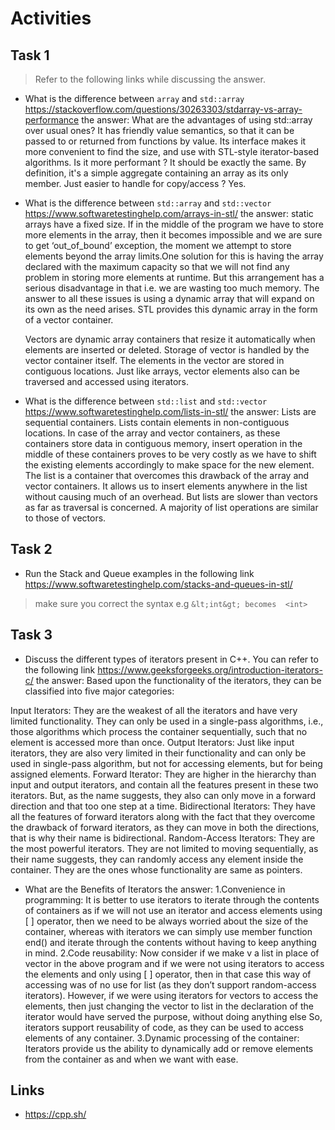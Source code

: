 # Activities

## Task 1

> Refer to the following links while discussing the answer.

- What is the difference between `array` and `std::array`
  https://stackoverflow.com/questions/30263303/stdarray-vs-array-performance
  the answer:
  What are the advantages of using std::array over usual ones?
  It has friendly value semantics, so that it can be passed to or returned from functions by value. Its interface makes it more convenient to find the size, and use with STL-style iterator-based algorithms.
  Is it more performant ?
  It should be exactly the same. By definition, it's a simple aggregate containing an array as its only member.
  Just easier to handle for copy/access ?
  Yes.

- What is the difference between `std::array` and `std::vector`
  https://www.softwaretestinghelp.com/arrays-in-stl/
  the answer: static arrays have a fixed size. If in the middle of the program we have to store more elements in the array, then it becomes impossible and we are sure to get ‘out_of_bound’ exception, the moment we attempt to store elements beyond the array limits.One solution for this is having the array declared with the maximum capacity so that we will not find any problem in storing more elements at runtime. But this arrangement has a serious disadvantage in that i.e. we are wasting too much memory.
  The answer to all these issues is using a dynamic array that will expand on its own as the need arises. STL provides this dynamic array in the form of a vector container.

  Vectors are dynamic array containers that resize it automatically when elements are inserted or deleted. Storage of vector is handled by the vector container itself.
  The elements in the vector are stored in contiguous locations. Just like arrays, vector elements also can be traversed and accessed using iterators.

- What is the difference between `std::list` and `std::vector`
  https://www.softwaretestinghelp.com/lists-in-stl/
  the answer: Lists are sequential containers. Lists contain elements in non-contiguous locations.
  In case of the array and vector containers, as these containers store data in contiguous memory, insert operation in the middle of these containers proves to be very costly as we have to shift the existing elements accordingly to make space for the new element.
  The list is a container that overcomes this drawback of the array and vector containers. It allows us to insert elements anywhere in the list without causing much of an overhead. But lists are slower than vectors as far as traversal is concerned.
  A majority of list operations are similar to those of vectors.

## Task 2

- Run the Stack and Queue examples in the following link
  https://www.softwaretestinghelp.com/stacks-and-queues-in-stl/

> make sure you correct the syntax e.g `&lt;int&gt; becomes  <int>`

## Task 3

- Discuss the different types of iterators present in C++. You can refer to the following link
  https://www.geeksforgeeks.org/introduction-iterators-c/
  the answer: Based upon the functionality of the iterators, they can be classified into five major categories:

Input Iterators: They are the weakest of all the iterators and have very limited functionality. They can only be used in a single-pass algorithms, i.e., those algorithms which process the container sequentially, such that no element is accessed more than once.
Output Iterators: Just like input iterators, they are also very limited in their functionality and can only be used in single-pass algorithm, but not for accessing elements, but for being assigned elements.
Forward Iterator: They are higher in the hierarchy than input and output iterators, and contain all the features present in these two iterators. But, as the name suggests, they also can only move in a forward direction and that too one step at a time.
Bidirectional Iterators: They have all the features of forward iterators along with the fact that they overcome the drawback of forward iterators, as they can move in both the directions, that is why their name is bidirectional.
Random-Access Iterators: They are the most powerful iterators. They are not limited to moving sequentially, as their name suggests, they can randomly access any element inside the container. They are the ones whose functionality are same as pointers.

- What are the Benefits of Iterators
  the answer:
  1.Convenience in programming: It is better to use iterators to iterate through the contents of containers as if we will not use an iterator and access elements using [ ] operator, then we need to be always worried about the size of the container, whereas with iterators we can simply use member function end() and iterate through the contents without having to keep anything in mind.
  2.Code reusability: Now consider if we make v a list in place of vector in the above program and if we were not using iterators to access the elements and only using [ ] operator, then in that case this way of accessing was of no use for list (as they don’t support random-access iterators). However, if we were using iterators for vectors to access the elements, then just changing the vector to list in the declaration of the iterator would have served the purpose, without doing anything else So, iterators support reusability of code, as they can be used to access elements of any container.
  3.Dynamic processing of the container: Iterators provide us the ability to dynamically add or remove elements from the container as and when we want with ease.

## Links

- https://cpp.sh/
